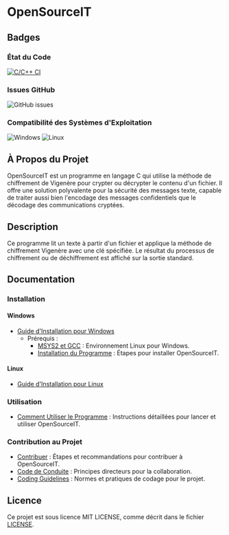 # OpenSourceIT

## Badges

### État du Code
[![C/C++ CI](https://github.com/Lucass307/OpenSourceIT/actions/workflows/c.yml/badge.svg)](https://github.com/Lucass307/OpenSourceIT/actions/workflows/c.yml)

### Issues GitHub
![GitHub issues](https://img.shields.io/github/issues/Lucass307/OpenSourceIT)

### Compatibilité des Systèmes d'Exploitation
![Windows](https://img.shields.io/badge/Windows-Supported-brightgreen)
![Linux](https://img.shields.io/badge/Linux-Supported-brightgreen)

## À Propos du Projet

OpenSourceIT est un programme en langage C qui utilise la méthode de chiffrement de Vigenère pour crypter ou décrypter le contenu d'un fichier. Il offre une solution polyvalente pour la sécurité des messages texte, capable de traiter aussi bien l'encodage des messages confidentiels que le décodage des communications cryptées.

## Description

Ce programme lit un texte à partir d'un fichier et applique la méthode de chiffrement Vigenère avec une clé spécifiée. Le résultat du processus de chiffrement ou de déchiffrement est affiché sur la sortie standard.

## Documentation

### Installation

#### Windows
- [Guide d'Installation pour Windows](https://lucass307.github.io/OpenSourceIT/docs/install_win.html)
  - Prérequis :
    - [MSYS2 et GCC](https://lucass307.github.io/OpenSourceIT/docs/install_win.html#1-installer-msys2) : Environnement Linux pour Windows.
    - [Installation du Programme](https://lucass307.github.io/OpenSourceIT/docs/install_win.html#tag) : Étapes pour installer OpenSourceIT.

#### Linux
- [Guide d'Installation pour Linux](https://lucass307.github.io/OpenSourceIT/docs/install_linux.html)

### Utilisation
- [Comment Utiliser le Programme](https://lucass307.github.io/OpenSourceIT/docs/coding.html) : Instructions détaillées pour lancer et utiliser OpenSourceIT.

### Contribution au Projet
- [Contribuer](https://lucass307.github.io/OpenSourceIT/docs/contribuate.html) : Étapes et recommandations pour contribuer à OpenSourceIT.
- [Code de Conduite](https://lucass307.github.io/OpenSourceIT/CODE_OF_CONDUCT.html) : Principes directeurs pour la collaboration.
- [Coding Guidelines](https://lucass307.github.io/OpenSourceIT/docs/coding.html) : Normes et pratiques de codage pour le projet.

## Licence
Ce projet est sous licence MIT LICENSE, comme décrit dans le fichier [LICENSE](https://lucass307.github.io/OpenSourceIT/LICENCE.html).
